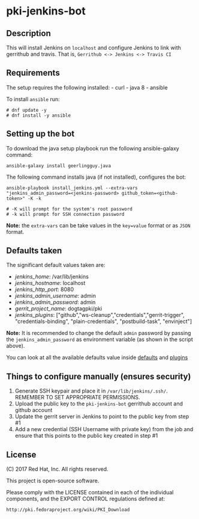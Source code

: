 # pki-jenkins-bot

## Description
This will install Jenkins on `localhost` and configure Jenkins to link with gerrithub and travis. That is, `Gerrithub <-> Jenkins <-> Travis CI`

## Requirements
The setup requires the following installed:
    - curl
    - java 8
    - ansible 

To install `ansible` run:

    # dnf update -y
    # dnf install -y ansible

## Setting up the bot
To download the java setup playbook run the following ansible-galaxy command:

    ansible-galaxy install geerlingguy.java

The following command installs java (if not installed), configures the bot:

    ansible-playbook install_jenkins.yml --extra-vars "jenkins_admin_password=<jenkins-password> github_token=<github-token>" -K -k
    
    # -K will prompt for the system's root password
    # -k will prompt for SSH connection password

**Note:** the `extra-vars` can be take values in the `key=value` format or as `JSON` format.

## Defaults taken
The significant default values taken are:
- *jenkins_home*: /var/lib/jenkins
- *jenkins_hostname*: localhost
- *jenkins_http_port*: 8080
- *jenkins_admin_username*: admin
- *jenkins_admin_password*: admin
- *gerrit_project_name*: dogtagpki/pki
- *jenkins_plugins*: ["github","ws-cleanup","credentials","gerrit-trigger", "credentials-binding", "plain-credentials", "postbuild-task", "envinject"]

**Note:** It is recommended to change the default `admin` password by passing the `jenkins_admin_password` as environment variable (as shown in the script above).

You can look at all the available defaults value inside [defaults](group_vars/all/defaults.yml) and [plugins](roles/installJenkins/vars/main.yml)

## Things to configure manually (ensures security)

1. Generate SSH keypair and place it in `/var/lib/jenkins/.ssh/`. REMEMBER TO SET APPROPRIATE PERMISSIONS.
2. Upload the public key to the `pki-jenkins-bot` gerrithub account and github account
3. Update the gerrit server in Jenkins to point to the public key from step #1
4. Add a new credential (SSH Username with private key) from the job and ensure that this points to the public key created in step #1

## License
(C) 2017 Red Hat, Inc. All rights reserved.

This project is open-source software.

Please comply with the LICENSE contained in each of the individual components, and the EXPORT CONTROL regulations defined at:

    http://pki.fedoraproject.org/wiki/PKI_Download